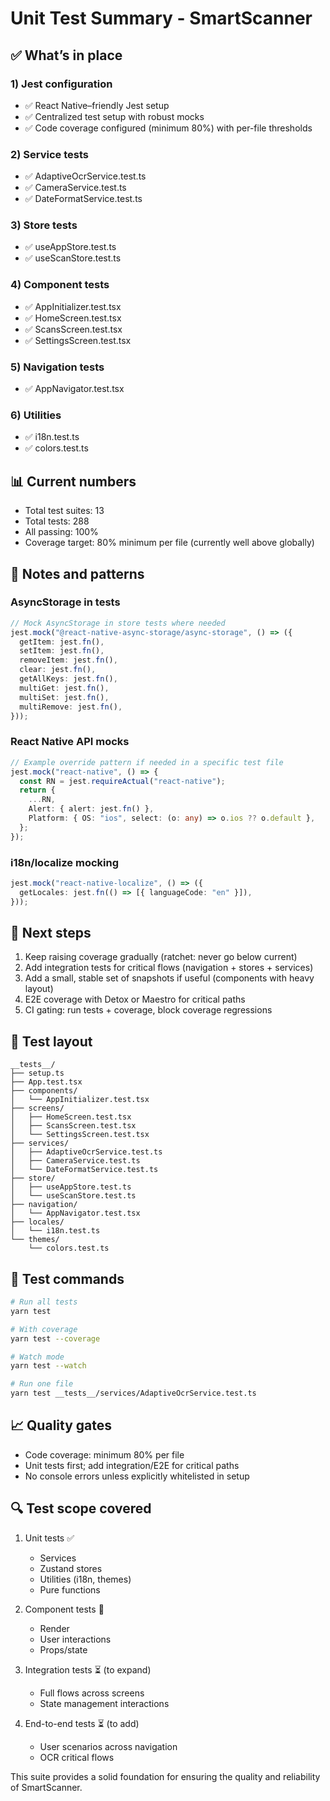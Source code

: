 # Unit Test Summary - SmartScanner

## ✅ What’s in place

### 1) Jest configuration

- ✅ React Native–friendly Jest setup
- ✅ Centralized test setup with robust mocks
- ✅ Code coverage configured (minimum 80%) with per-file thresholds

### 2) Service tests

- ✅ AdaptiveOcrService.test.ts
- ✅ CameraService.test.ts
- ✅ DateFormatService.test.ts

### 3) Store tests

- ✅ useAppStore.test.ts
- ✅ useScanStore.test.ts

### 4) Component tests

- ✅ AppInitializer.test.tsx
- ✅ HomeScreen.test.tsx
- ✅ ScansScreen.test.tsx
- ✅ SettingsScreen.test.tsx

### 5) Navigation tests

- ✅ AppNavigator.test.tsx

### 6) Utilities

- ✅ i18n.test.ts
- ✅ colors.test.ts

## 📊 Current numbers

- Total test suites: 13
- Total tests: 288
- All passing: 100%
- Coverage target: 80% minimum per file (currently well above globally)

## 🔧 Notes and patterns

### AsyncStorage in tests

```typescript
// Mock AsyncStorage in store tests where needed
jest.mock("@react-native-async-storage/async-storage", () => ({
  getItem: jest.fn(),
  setItem: jest.fn(),
  removeItem: jest.fn(),
  clear: jest.fn(),
  getAllKeys: jest.fn(),
  multiGet: jest.fn(),
  multiSet: jest.fn(),
  multiRemove: jest.fn(),
}));
```

### React Native API mocks

```typescript
// Example override pattern if needed in a specific test file
jest.mock("react-native", () => {
  const RN = jest.requireActual("react-native");
  return {
    ...RN,
    Alert: { alert: jest.fn() },
    Platform: { OS: "ios", select: (o: any) => o.ios ?? o.default },
  };
});
```

### i18n/localize mocking

```typescript
jest.mock("react-native-localize", () => ({
  getLocales: jest.fn(() => [{ languageCode: "en" }]),
}));
```

## 🎯 Next steps

1. Keep raising coverage gradually (ratchet: never go below current)
2. Add integration tests for critical flows (navigation + stores + services)
3. Add a small, stable set of snapshots if useful (components with heavy layout)
4. E2E coverage with Detox or Maestro for critical paths
5. CI gating: run tests + coverage, block coverage regressions

## 📁 Test layout

```
__tests__/
├── setup.ts
├── App.test.tsx
├── components/
│   └── AppInitializer.test.tsx
├── screens/
│   ├── HomeScreen.test.tsx
│   ├── ScansScreen.test.tsx
│   └── SettingsScreen.test.tsx
├── services/
│   ├── AdaptiveOcrService.test.ts
│   ├── CameraService.test.ts
│   └── DateFormatService.test.ts
├── store/
│   ├── useAppStore.test.ts
│   └── useScanStore.test.ts
├── navigation/
│   └── AppNavigator.test.tsx
├── locales/
│   └── i18n.test.ts
└── themes/
    └── colors.test.ts
```

## 🚀 Test commands

```bash
# Run all tests
yarn test

# With coverage
yarn test --coverage

# Watch mode
yarn test --watch

# Run one file
yarn test __tests__/services/AdaptiveOcrService.test.ts
```

## 📈 Quality gates

- Code coverage: minimum 80% per file
- Unit tests first; add integration/E2E for critical paths
- No console errors unless explicitly whitelisted in setup

## 🔍 Test scope covered

1. Unit tests ✅

   - Services
   - Zustand stores
   - Utilities (i18n, themes)
   - Pure functions

2. Component tests 🔄

   - Render
   - User interactions
   - Props/state

3. Integration tests ⏳ (to expand)

   - Full flows across screens
   - State management interactions

4. End-to-end tests ⏳ (to add)
   - User scenarios across navigation
   - OCR critical flows

This suite provides a solid foundation for ensuring the quality and reliability of SmartScanner.
